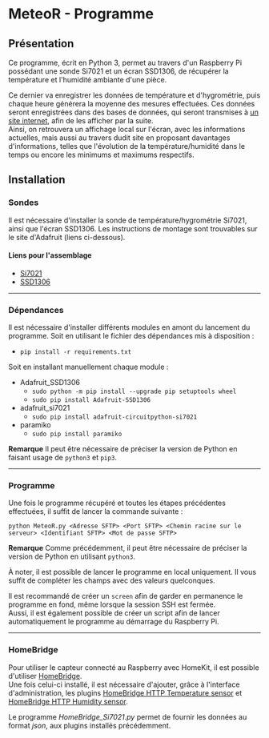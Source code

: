 # MeteoR - Programme

## **Présentation**
Ce programme, écrit en Python 3, permet au travers d'un Raspberry Pi
possédant une sonde Si7021 et un écran SSD1306, de récupérer la température et
l'humidité ambiante d'une pièce.

Ce dernier va enregistrer les données de température et d'hygrométrie, puis
chaque heure générera la moyenne des mesures effectuées. Ces données seront
enregistrées dans des bases de données, qui seront transmises à [un site
internet](https://github.com/LoicDblt/MeteoR-Site), afin de les afficher par la
suite.  
Ainsi, on retrouvera un affichage local sur l'écran, avec les informations
actuelles, mais aussi au travers dudit site en proposant davantages
d'informations, telles que l'évolution de la température/humidité dans le temps
ou encore les minimums et maximums respectifs.

## **Installation**
### Sondes
Il est nécessaire d'installer la sonde de température/hygrométrie Si7021,
ainsi que l'écran SSD1306.
Les instructions de montage sont trouvables sur le site d'Adafruit (liens
ci-dessous).

#### Liens pour l'assemblage
* [Si7021](https://learn.adafruit.com/adafruit-si7021-temperature-plus-humidity-sensor/assembly)
* [SSD1306](https://learn.adafruit.com/monochrome-oled-breakouts/wiring-128x64-oleds)

 ---

### Dépendances
Il est nécessaire d'installer différents modules en amont du lancement du
programme.
Soit en utilisant le fichier des dépendances mis à disposition :
* ```pip install -r requirements.txt```

Soit en installant manuellement chaque module :
* Adafruit_SSD1306
  * ```sudo python -m pip install --upgrade pip setuptools wheel```
  * ```sudo pip install Adafruit-SSD1306```
* adafruit_si7021
  * ```sudo pip install adafruit-circuitpython-si7021```
* paramiko
  * ```sudo pip install paramiko```

**Remarque** Il peut être nécessaire de préciser la version de Python en
faisant usage de ```python3``` et ```pip3```.

---

### Programme
Une fois le programme récupéré et toutes les étapes précédentes effectuées,
il suffit de lancer la commande suivante :

```shell
python MeteoR.py <Adresse SFTP> <Port SFTP> <Chemin racine sur le serveur> <Identifiant SFTP> <Mot de passe SFTP>
```

**Remarque** Comme précédemment, il peut être nécessaire de préciser la
version de Python en utilisant ```python3```.

À noter, il est possible de lancer le programme en local uniquement. Il vous
suffit de compléter les champs avec des valeurs quelconques.

Il est recommandé de créer un ```screen``` afin de garder en permanence le
programme en fond, même lorsque la session SSH est fermée.  
Aussi, il est également possible de créer un script afin de lancer
automatiquement le programme au démarrage du Raspberry Pi.

---

### HomeBridge
Pour utiliser le capteur connecté au Raspberry avec HomeKit, il est possible
d'utiliser [HomeBridge](https://github.com/homebridge/homebridge/wiki/Install-Homebridge-on-Raspbian).  
Une fois celui-ci installé, il est nécessaire d'ajouter, grâce à l'interface
d'administration, les plugins
[HomeBridge HTTP Temperature sensor](https://github.com/Supereg/homebridge-http-temperature-sensor#readme)
et [HomeBridge HTTP Humidity sensor](https://github.com/Supereg/homebridge-http-humidity-sensor#readme).

Le programme *HomeBridge_Si7021.py* permet de fournir les données au format
*json*, aux plugins installés précédemment.